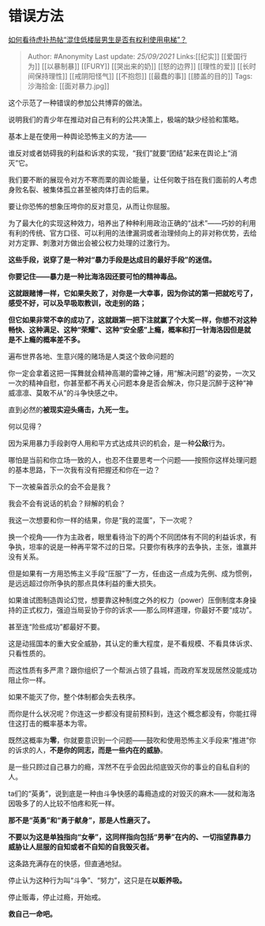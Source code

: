 # 错误方法
[如何看待虎扑热帖“混住低楼层男生是否有权利使用电梯”？](https://www.zhihu.com/question/487804089/answer/2132823164)

> Author: #Anonymity
> Last update: *25/09/2021*
> Links:[[纪实]] [[爱国行为]] [[以暴制暴]] [[FURY]] [[哭出来的奶]]  [[怒的边界]]   [[理性的爱]] [[长时间保持理性]] [[戒阴阳怪气]]  [[不抱怨]] [[最蠢的事]]  [[膝盖的目的]]
> Tags:
> 沙海拾金: [[面对暴力.jpg]]

这个示范了一种错误的参加公共博弈的做法。

说明我们的青少年在推动对自己有利的公共决策上，极端的缺少经验和策略。

基本上是在使用一种舆论恐怖主义的方法——

谁反对或者妨碍我的利益和诉求的实现，“我们”就要“团结”起来在舆论上“消灭”它。

我们要不断的展现令对方不寒而栗的舆论能量，让任何敢于挡在我们面前的人考虑身败名裂、被集体孤立甚至被肉体打击的后果。

要让你恐怖的想象压垮你的反对意见，从而让你屈服。

为了最大化的实现这种效力，培养出了种种利用政治正确的“战术”——巧妙的利用有利的传统、官方口径、可以利用的法律漏洞或者治理倾向上的非对称优势，去给对方定罪、刺激对方做出会被公权力处理的过激行为。

**这些手段，说穿了是一种对“暴力手段是达成目的最好手段”的迷信。**

**你要记住——暴力是一种比海洛因还要可怕的精神毒品。**

**这就跟赌博一样，它如果失败了，对你是一大幸事，因为你试的第一把就吃亏了，感受不好，可以及早吸取教训，改走别的路；**

**但它如果非常不幸的成功了，这就跟第一把下注就赢了个大奖一样，你想不对这种畅快、这种满足、这种“荣耀”、这种“安全感”上瘾，概率和打一针海洛因但是就是不上瘾的概率差不多。**

遍布世界各地、生意兴隆的赌场是人类这个致命问题的

你一定会拿着这把一挥舞就会精神高潮的雷神之锤，用“解决问题”的姿势，一次又一次的精神自慰，你甚至都不再关心问题本身是否会解决，你只是沉醉于这种“神威凛凛、莫敢不从”的斗争快感之中。

直到必然的**被现实迎头痛击，九死一生。**

何以见得？

因为采用暴力手段剥夺人用和平方式达成共识的机会，是一种**公敌**行为。

哪怕是当前和你立场一致的人，也忍不住要思考一个问题——按照你这样处理问题的基本思路，下一次我有没有把握还和你在一边？

下一次被枭首示众的会不会是我？

我会不会有说话的机会？辩解的机会？

我这一次想要和你一样的结果，你是“我的混蛋”，下一次呢？

换一个视角——作为主政者，眼里看待治下的两个不同团体有不同的利益诉求，有争执，坦率的说是一种再平常不过的日常。只要你有秩序的去争执，主张，谁赢并没有关系。

但是如果有一方用恐怖主义手段“压服”了一方，任由这一点成为先例、成为惯例，是远远超过你所争执的那点具体利益的重大损失。

如果谁试图制造舆论幻觉，想要靠这种制度之外的权力（power）压倒制度本身操持的正式权力，强迫当局妥协于你的诉求——那么同样道理，你最好不要“成功”。

甚至连“险些成功”都最好不要。

这是动摇国本的重大安全威胁，其认定的重大程度，是不看规模、不看具体诉求、只看性质的。

而这性质有多严肃？跟你组织了一个帮派占领了县城，而政府军发现居然没能成功阻止你一样。

如果不能灭了你，整个体制都会失去秩序。

而你是什么状况呢？你连这一步都没有提前预料到，连这个概念都没有，你能扛得住这打击的概率基本为零。

既然这概率为**零**，你就要意识到一个问题——鼓吹和使用恐怖主义手段来“推进”你的诉求的人，**不是你的同志，而是一些内在的威胁**。

是一些只顾过自己暴力的瘾，浑然不在乎会因此彻底毁灭你的事业的自私自利的人。

ta们的“英勇”，说到底是一种由斗争快感的毒瘾造成的对毁灭的麻木——就和海洛因吸多了的人比较不怕疼和死一样。

**那不是“英勇”和“勇于献身”，那是人性磨灭了。**

**不要以为这是单独指向“女拳”，这同样指向包括“男拳”在内的、一切指望靠暴力威胁让人屈服的自知或者不自知的自我毁灭者。**

这条路充满存在的快感，但直通地狱。

停止认为这种行为叫“斗争”、“努力”，这只是在**以贩养吸。**

停止贩毒，停止过瘾，开始戒。

**救自己一命吧。**

